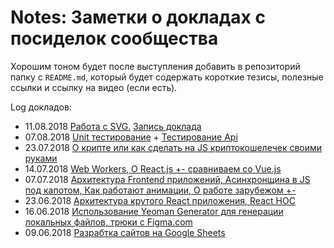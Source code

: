 # Notes: Заметки о докладах с посиделок сообщества

Хорошим тоном будет после выступления добавить в репозиторий папку с `README.md`, который будет содержать короткие тезисы, полезные ссылки и ссылку на видео (если есть).

Log докладов:
- 11.08.2018 [Работа с SVG.](./svg.md) [Запись доклада](https://www.youtube.com/watch?v=PRSs3776nfY&feature=youtu.be)
- 07.08.2018 [Unit тестирование](https://arthurchumak.github.io/slides/tdd/) + [Тестирование Api](https://arthurchumak.github.io/slides/js-api-tests)
- 23.07.2018 [О крипте или как сделать на JS криптокошелечек своими руками](https://www.youtube.com/watch?v=b-ZaBv-fJUU)
- 14.07.2018 [Web Workers, О React.js +- сравниваем со Vue.js](https://www.youtube.com/watch?v=T5Gur_hcDto)
- 07.07.2018 [Архитектура Frontend приложений, Асинхронщина в JS под капотом, Как работают анимации, О работе зарубежом +-](https://www.youtube.com/watch?v=wyPbB95iVwI)
- 23.06.2018 [Архитектура крутого React приложения, React HOC](https://www.youtube.com/watch?v=g3op00eMxco)
- 16.06.2018 [Использование Yeoman Generator для генерации локальных файлов, трюки с Figma.com](https://www.youtube.com/watch?v=wzX811qCRxs)
- 09.06.2018 [Разрабтка сайтов на Google Sheets](https://www.youtube.com/watch?v=Gb1CDnegyA0)
